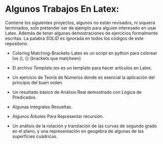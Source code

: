 # Algunos Trabajos En Latex:

Contiene los siguientes proyectos, algunos no están revisados, ni siquiera terminados, solo pretender ser de ejemplo para alguien interesado en usar Latex. Además de tener algunas demostraciones de ejercicios formalmente escritas. La palabra *SOLID* es ignorada en todos los códigos de este repositorio.

- Coloring Matching-Brackets-Latex es un script en python para colorear los (), {} (brackets que matcheen)

- El archivo *Template.tex* es un template para hacer artículos en Latex.

- Un ejercicio de Teoría de Números donde es esencial la aplicación del principio del buen orden.

- Un resultado básico de Análisis Real demostrado con Lógica de Predicados.

- Algunas Integrales Resueltas.

- Algunos Árboles Para Representar recursión.

- Un análisis de la rotación y translación de las curvas de segundo grado en el plano, y una representación en geogebra de algunas de las superficies cuádricas.
